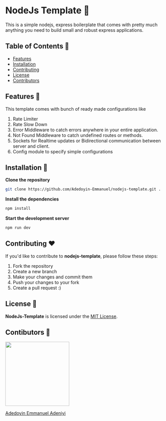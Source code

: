 # NodeJs Template 🚀

This is a simple nodejs, express boilerplate that comes with pretty much anything you need to build small and robust express applications.

## Table of Contents 🧰

- [Features](#features-🔦)
- [Installation](#installation-💽)
- [Contributing](#contributing-❤️)
- [License](#license-🧐)
- [Contributors](##contibutors-👨‍)

## Features 🔦

This template comes with bunch of ready made configurations like

1. Rate Limiter
2. Rate Slow Down
3. Error Middleware to catch errors anywhere in your entire application.
4. Not Found Middleware to catch undefined routes or methods.
5. Sockets for Realtime updates or Bidirectional communication between server and client.
6. Config module to specify simple configurations

## Installation 💽

**Clone the repository**

```bash
git clone https://github.com/Adedoyin-Emmanuel/nodejs-template.git .
```

**Install the dependencies**

```bash
npm install
```

**Start the development server**

```bash
npm run dev
```

## Contributing ❤️

If you'd like to contribute to **nodejs-template**, please follow these steps:

1. Fork the repository
2. Create a new branch
3. Make your changes and commit them
4. Push your changes to your fork
5. Create a pull request :)

## License 🧐

**NodeJs-Template** is licensed under the [MIT License](https://opensource.org/licenses/MIT).

## Contibutors 👨‍

<img src="https://www.npmjs.com/npm-avatar/eyJhbGciOiJIUzI1NiIsInR5cCI6IkpXVCJ9.eyJhdmF0YXJVUkwiOiJodHRwczovL3MuZ3JhdmF0YXIuY29tL2F2YXRhci82YjdmNjY1YjY5NzNlMTA5MDY5NWYxNGQ5ZTFjN2FlMT9zaXplPTQ5NiZkZWZhdWx0PXJldHJvIn0.VLsXZqAcYRo73KaG7EmkZtMv67-fHx-8x4Fo_nXv_b4"  width="200" height="200"/>

<a target="_blank" href="https://youtube.com/@adedoyin-emmanuel">Adedoyin Emmanuel Adeniyi</a>
